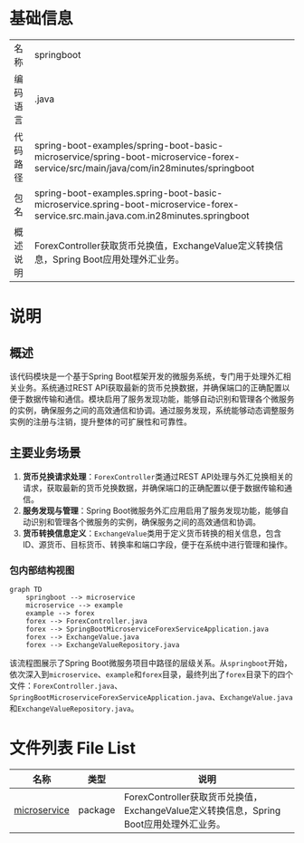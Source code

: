 # 基础信息

|      |      |
|------|------|
| 名称 | springboot |
| 编码语言 | .java |
| 代码路径 | spring-boot-examples/spring-boot-basic-microservice/spring-boot-microservice-forex-service/src/main/java/com/in28minutes/springboot |
| 包名 | spring-boot-examples.spring-boot-basic-microservice.spring-boot-microservice-forex-service.src.main.java.com.in28minutes.springboot |
| 概述说明 | ForexController获取货币兑换值，ExchangeValue定义转换信息，Spring Boot应用处理外汇业务。 |

# 说明

## 概述
该代码模块是一个基于Spring Boot框架开发的微服务系统，专门用于处理外汇相关业务。系统通过REST API获取最新的货币兑换数据，并确保端口的正确配置以便于数据传输和通信。模块启用了服务发现功能，能够自动识别和管理各个微服务的实例，确保服务之间的高效通信和协调。通过服务发现，系统能够动态调整服务实例的注册与注销，提升整体的可扩展性和可靠性。

## 主要业务场景
1. **货币兑换请求处理**：`ForexController`类通过REST API处理与外汇兑换相关的请求，获取最新的货币兑换数据，并确保端口的正确配置以便于数据传输和通信。
2. **服务发现与管理**：Spring Boot微服务外汇应用启用了服务发现功能，能够自动识别和管理各个微服务的实例，确保服务之间的高效通信和协调。
3. **货币转换信息定义**：`ExchangeValue`类用于定义货币转换的相关信息，包含ID、源货币、目标货币、转换率和端口字段，便于在系统中进行管理和操作。


### 包内部结构视图

```mermaid
graph TD
    springboot --> microservice
    microservice --> example
    example --> forex
    forex --> ForexController.java
    forex --> SpringBootMicroserviceForexServiceApplication.java
    forex --> ExchangeValue.java
    forex --> ExchangeValueRepository.java
```

该流程图展示了Spring Boot微服务项目中路径的层级关系。从`springboot`开始，依次深入到`microservice`、`example`和`forex`目录，最终列出了`forex`目录下的四个文件：`ForexController.java`、`SpringBootMicroserviceForexServiceApplication.java`、`ExchangeValue.java`和`ExchangeValueRepository.java`。

# 文件列表 File List

| 名称   | 类型  | 说明 |
|-------|------|-------------|
| [microservice](microservice/_module.md) | package | ForexController获取货币兑换值，ExchangeValue定义转换信息，Spring Boot应用处理外汇业务。 |



